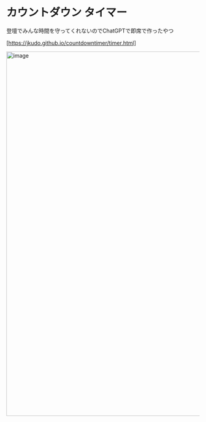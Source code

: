 # カウントダウン タイマー
登壇でみんな時間を守ってくれないのでChatGPTで即席で作ったやつ

[https://jkudo.github.io/countdowntimer/timer.html]

<img width="952" alt="image" src="https://github.com/jkudo/countdowntimer/assets/668250/0622f8c5-4814-45bb-a125-865286b997df">

